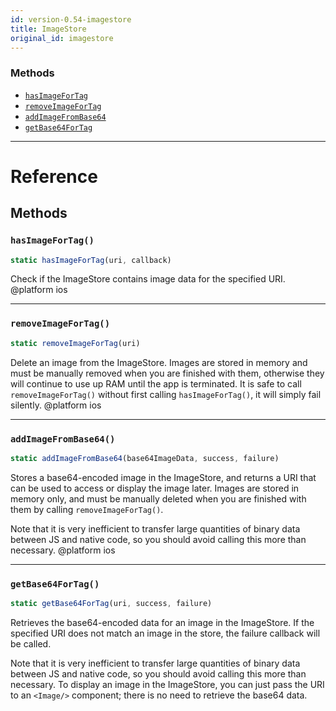 ```yaml
---
id: version-0.54-imagestore
title: ImageStore
original_id: imagestore
---
```


### Methods

* [`hasImageForTag`](imagestore.md#hasimagefortag)
* [`removeImageForTag`](imagestore.md#removeimagefortag)
* [`addImageFromBase64`](imagestore.md#addimagefrombase64)
* [`getBase64ForTag`](imagestore.md#getbase64fortag)

---

# Reference

## Methods

### `hasImageForTag()`

```javascript
static hasImageForTag(uri, callback)
```

Check if the ImageStore contains image data for the specified URI. @platform ios

---

### `removeImageForTag()`

```javascript
static removeImageForTag(uri)
```

Delete an image from the ImageStore. Images are stored in memory and must be manually removed when you are finished with them, otherwise they will continue to use up RAM until the app is terminated. It is safe to call `removeImageForTag()` without first calling `hasImageForTag()`, it will simply fail silently. @platform ios

---

### `addImageFromBase64()`

```javascript
static addImageFromBase64(base64ImageData, success, failure)
```

Stores a base64-encoded image in the ImageStore, and returns a URI that can be used to access or display the image later. Images are stored in memory only, and must be manually deleted when you are finished with them by calling `removeImageForTag()`.

Note that it is very inefficient to transfer large quantities of binary data between JS and native code, so you should avoid calling this more than necessary. @platform ios

---

### `getBase64ForTag()`

```javascript
static getBase64ForTag(uri, success, failure)
```

Retrieves the base64-encoded data for an image in the ImageStore. If the specified URI does not match an image in the store, the failure callback will be called.

Note that it is very inefficient to transfer large quantities of binary data between JS and native code, so you should avoid calling this more than necessary. To display an image in the ImageStore, you can just pass the URI to an `<Image/>` component; there is no need to retrieve the base64 data.
